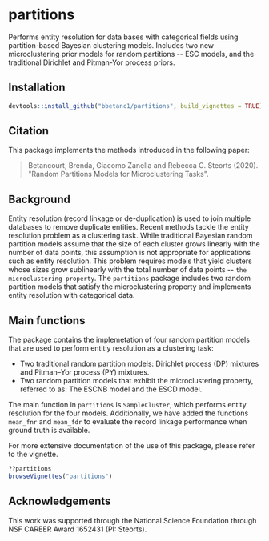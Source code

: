 # partitions
Performs entity resolution for data bases with categorical fields using partition-based Bayesian clustering models. Includes two new microclustering prior models for random partitions -- ESC models, and the traditional Dirichlet and Pitman-Yor process priors.

## Installation

```r
devtools::install_github("bbetanc1/partitions", build_vignettes = TRUE)
```

## Citation

This package implements the methods introduced in the following paper:

> Betancourt, Brenda, Giacomo Zanella and Rebecca C. Steorts (2020). "Random Partitions Models for Microclustering Tasks".

## Background

Entity resolution (record linkage or de-duplication) is used to join multiple databases to remove duplicate entities. Recent methods tackle the entity resolution problem as a clustering task. While traditional Bayesian random partition models assume that the size of each cluster grows linearly with the number of data points, this assumption is not appropriate for applications such as entity resolution. This problem requires models that yield clusters whose sizes grow sublinearly with the total number of data points -- `the microclustering property`. The `partitions` package includes two random partition models that satisfy the microclustering property and implements entity resolution with categorical data.

## Main functions

The package contains the implemetation of four random partition models that are used to perform entitiy resolution as a clustering task: 

* Two traditional random partition models: Dirichlet process (DP) mixtures and Pitman–Yor process (PY) mixtures. 
* Two random partition models that exhibit the microclustering property, referred to as: The ESCNB model and the ESCD model.

The main function in `partitions` is `SampleCluster`, which performs entity resolution for the four models. Additionally, we have added the functions `mean_fnr` and `mean_fdr` to evaluate the record linkage performance when ground truth is available.


For more extensive documentation of the use of this package, please refer to the vignette.

```r
??partitions
browseVignettes("partitions")
```

## Acknowledgements

This work was supported through the National Science Foundation through NSF CAREER Award 1652431 (PI: Steorts).
